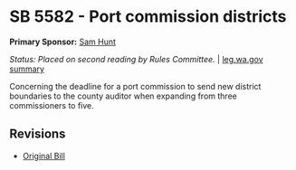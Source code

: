 # SB 5582 - Port commission districts
**Primary Sponsor:** [Sam Hunt](/person/leg/sam.hunt.md)

*Status: Placed on second reading by Rules Committee.* | [leg.wa.gov summary](https://app.leg.wa.gov/billsummary?BillNumber=5582&Year=2021)

Concerning the deadline for a port commission to send new district boundaries to the county auditor when expanding from three commissioners to five.

## Revisions
* [Original Bill](1/)